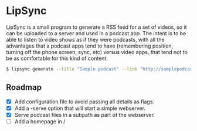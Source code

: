 # LipSync

LipSync is a small program to generate a RSS feed for a set of videos,
so it can be uploaded to a server and used in a podcast app. The
intent is to be able to listen to video shows as if they were
podcasts, with all the advantages that a podcast apps tend to have
(remembering position, turning off the phone screen, sync, etc) versus
video apps, that tend not to be as comfortable for this kind of
content.

```sh
$ lipsync generate --title "Sample podcast" --link "http://samplepodcast.com/files" --files ./files
```

## Roadmap

- [X] Add configuration file to avoid passing all details as flags.
- [X] Add a -serve option that will start a simple webserver.
- [X] Serve podcast files in a subpath as part of the webserver.
- [ ] Add a homepage in /
